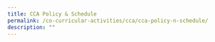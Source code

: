 ```yaml
---
title: CCA Policy & Schedule
permalink: /co-curricular-activities/cca/cca-policy-n-schedule/
description: ""
---
```

